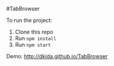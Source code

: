 #TabBrowser

To run the project:

1. Clone this repo
2. Run `npm install`
3. Run `npm start`

Demo: http://dkida.github.io/TabBrowser